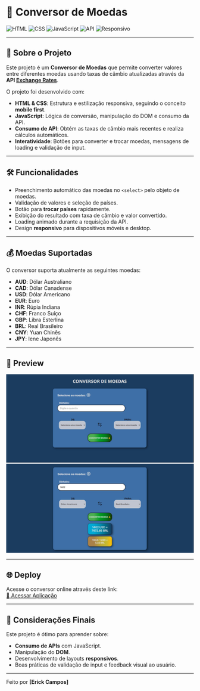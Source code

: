 # 💱 Conversor de Moedas

![HTML](https://img.shields.io/badge/HTML-E34F26?style=for-the-badge&logo=html5&logoColor=white)
![CSS](https://img.shields.io/badge/CSS-1572B6?style=for-the-badge&logo=css3&logoColor=white)
![JavaScript](https://img.shields.io/badge/JavaScript-F7DF1E?style=for-the-badge&logo=javascript&logoColor=black)
![API](https://img.shields.io/badge/API-ExchangeRates-blue?style=for-the-badge)
![Responsivo](https://img.shields.io/badge/Responsivo-Mobile%20First-green?style=for-the-badge)

---

## 🎯 Sobre o Projeto

Este projeto é um **Conversor de Moedas** que permite converter valores entre diferentes moedas usando taxas de câmbio atualizadas através da **API [Exchange Rates](https://api.exchangerate-api.com/)**.

O projeto foi desenvolvido com:

- **HTML & CSS**: Estrutura e estilização responsiva, seguindo o conceito **mobile first**.
- **JavaScript**: Lógica de conversão, manipulação do DOM e consumo da API.
- **Consumo de API**: Obtém as taxas de câmbio mais recentes e realiza cálculos automáticos.
- **Interatividade**: Botões para converter e trocar moedas, mensagens de loading e validação de input.

---

## 🛠 Funcionalidades

- Preenchimento automático das moedas no `<select>` pelo objeto de moedas.
- Validação de valores e seleção de países.
- Botão para **trocar países** rapidamente.
- Exibição do resultado com taxa de câmbio e valor convertido.
- Loading animado durante a requisição da API.
- Design **responsivo** para dispositivos móveis e desktop.

---

## 💰 Moedas Suportadas

O conversor suporta atualmente as seguintes moedas:

- **AUD**: Dólar Australiano
- **CAD**: Dólar Canadense
- **USD**: Dólar Americano
- **EUR**: Euro
- **INR**: Rúpia Indiana
- **CHF**: Franco Suíço
- **GBP**: Libra Esterlina
- **BRL**: Real Brasileiro
- **CNY**: Yuan Chinês
- **JPY**: Iene Japonês

---

## 📸 Preview

![Before-Conversion](/src/assets/imgs/Conversor%20de%20moedas.jpg)
![After-Conversion](/src/assets/imgs/conversor-after-converting.jpg)

---

## 🌐 Deploy

Acesse o conversor online através deste link:  
[🔗 Acessar Aplicação]()

---

## 📌 Considerações Finais

Este projeto é ótimo para aprender sobre:

- **Consumo de APIs** com JavaScript.
- Manipulação do **DOM**.
- Desenvolvimento de layouts **responsivos**.
- Boas práticas de validação de input e feedback visual ao usuário.

---

Feito por **[Erick Campos]**
